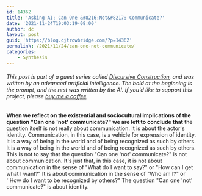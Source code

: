 ```yaml
---
id: 14362
title: 'Asking AI; Can One &#8216;Not&#8217; Communicate?'
date: '2021-11-24T19:03:19-08:00'
author: dc
layout: post
guid: 'https://blog.cjtrowbridge.com/?p=14362'
permalink: /2021/11/24/can-one-not-communicate/
categories:
    - Synthesis
---
```


###### This post is part of a guest series called [Discursive Construction](https://blog.cjtrowbridge.com/2021/11/24/discursive-construction-ai-generated-essays-and-analysis/), and was written by an advanced artificial intelligence. The bold at the beginning is the prompt, and the rest was written by the AI. If you'd like to support this project, please [buy me a coffee](https://www.buymeacoffee.com/cjtrowbridge).

 **When we reflect on the existential and sociocultural implications of the question "Can one 'not' communicate?" we are left to conclude that** the question itself is not really about communication. It is about the actor's identity. Communication, in this case, is a vehicle for expression of identity. It is a way of being in the world and of being recognized as such by others. It is a way of being in the world and of being recognized as such by others. This is not to say that the question "Can one 'not' communicate?" is not about communication. It's just that, in this case, it is not about communication in the sense of "What do I want to say?" or "How can I get what I want?" It is about communication in the sense of "Who am I?" or ''How do I want to be recognized by others?" The question "Can one 'not' communicate?" is about identity.